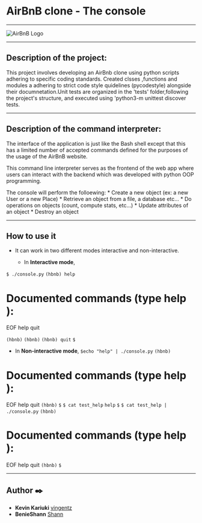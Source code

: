 # AirBnB clone - The console
---

![AirBnB Logo](https://www.pngitem.com/pimgs/m/132-1322125_transparent-background-airbnb-logo-hd-png-download.png)

---

## Description of the project:

This project involves developing an AirBnb clone using python scripts adhering to specific coding standards. Created clsses ,functions and modules a adhering to strict code style quidelines (pycodestyle) alongside their documnetation.Unit tests are organized in the 'tests' folder,following the project's structure, and executed using 'python3-m unittest discover tests.

---

## Description of the command interpreter:

The interface of the application is just like the Bash shell except that this has a limited number of accepted commands  defined for the purposes of the usage of the AirBnB website.

This command line interpreter serves as the frontend of the web app where users can interact with the backend which was developed with python OOP programming.

 The  console will  perform the folloewing:
	* Create a new object (ex: a new User or a new Place)
	* Retrieve an object from a file, a database etc…
	* Do operations on objects (count, compute stats, etc…)
	* Update attributes of an object
	* Destroy an object

---

## How to use it

* It can work in two different modes interactive and non-interactive.

    * In **Interactive mode**,  


`$ ./console.py`
`(hbnb) help`

Documented commands (type help <topic>):
========================================
EOF  help  quit

`(hbnb)`
`(hbnb)`
`(hbnb) quit`
`$`


* In **Non-interactive mode**,
`$echo "help" | ./console.py`
`(hbnb)`

Documented commands (type help <topic>):
========================================
EOF  help  quit
`(hbnb)` 
`$`
`$ cat test_help`
`help`
`$`
`$ cat test_help | ./console.py`
`(hbnb)`

Documented commands (type help <topic>):
========================================
EOF  help  quit
`(hbnb)`
`$`

---

## Author :black_nib:
* **Kevin Kariuki** [vingentz](https://github.com/vingentz)
* **BenieShann** [Shann](https://github.com/BenieShann)
